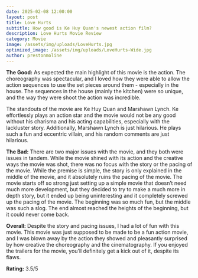```yaml
---
date: 2025-02-08 12:00:00
layout: post
title: Love Hurts
subtitle: How good is Ke Huy Quan's newest action film?
description: Love Hurts Movie Review
category: Movie
image: /assets/img/uploads/LoveHurts.jpg
optimized_image: /assets/img/uploads/LoveHurts-Wide.jpg
author: prestonmoline
---
```


**The Good:**
As expected the main highlight of this movie is the action. The choreography was spectacular, and I loved how they were able to allow the action sequences to use the set pieces around them - especially in the house. The sequences in the house (mainly the kitchen) were so unique, and the way they were shoot the action was incredible. 

The standouts of the movie are Ke Huy Quan and Marshawn Lynch. Ke effortlessly plays an action star and the movie would not be any good without his charisma and his acting capabilities, especially with the lackluster story. Additionally, Marshawn Lynch is just hilarious. He plays such a fun and eccentric villain, and his random comments are just hilarious. 

**The Bad:**
There are two major issues with the movie, and they both were issues in tandem. While the movie shined with its action and the creative ways the movie was shot, there was no focus with the story or the pacing of the movie. While the premise is simple, the story is only explained in the middle of the movie, and it absolutely ruins the pacing of the movie. The movie starts off so strong just setting up a simple movie that doesn’t need much more development, but they decided to try to make a much more in depth story, but it ended up being uninteresting and it completely screwed up the pacing of the movie. The beginning was so much fun, but the middle was such a slog. The end almost reached the heights of the beginning, but it could never come back.

**Overall:**
Despite the story and pacing issues, I had a lot of fun with this movie. This movie was just supposed to be made to be a fun action movie, and I was blown away by the action they showed and pleasantly surprised by how creative the choreography and the cinematography. If you enjoyed the trailers for the movie, you’ll definitely get a kick out of it, despite its flaws.

**Rating:**
3.5/5
